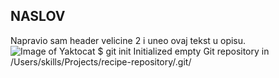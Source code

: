 ## NASLOV
Napravio sam header velicine 2 i uneo ovaj tekst u opisu.
![Image of Yaktocat](https://octodex.github.com/images/yaktocat.png)
$ git init
Initialized empty Git repository in /Users/skills/Projects/recipe-repository/.git/
